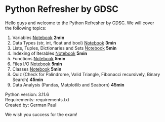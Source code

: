 # Python Refresher by GDSC

Hello guys and welcome to the Python Refresher by GDSC.
We will cover the following topics:

1. Variables [Notebook](Intro_and_Basics.ipynb) **2min**
2. Data Types (str, int, float and bool) [Notebook](Intro_and_Basics.ipynb) **3min**
3. Lists, Tuples, Dictionaries and Sets [Notebook](Intro_and_Basics.ipynb) **5min**
4. Indexing of Iterables [Notebook](Intro_and_Basics.ipynb) **5min**
5. Functions [Notebook](Intro_and_Basics.ipynb) **5min**
6. Files I/O [Notebook](Intro_and_Basics.ipynb) **5min**
7. Classes [Notebook](Intro_and_Basics.ipynb) **5min**
8. Quiz (Check for Palindrome, Valid Triangle, Fibonacci recursively, Binary Search) **45min**
9. Data Analysis (Pandas, Matplotlib and Seaborn) **45min**

Python version: 3.11.6 \
Requirements: requirements.txt \
Created by: German Paul

We wish you success for the exam!
